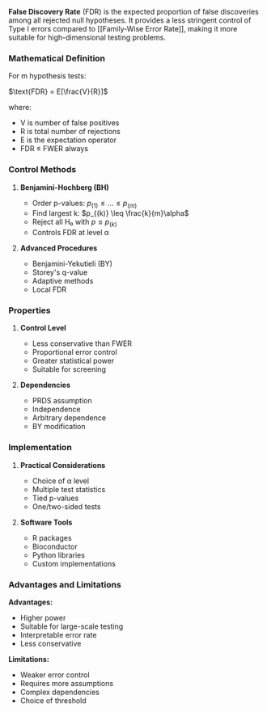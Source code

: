 **False Discovery Rate** (FDR) is the expected proportion of false discoveries among all rejected null hypotheses. It provides a less stringent control of Type I errors compared to [[Family-Wise Error Rate]], making it more suitable for high-dimensional testing problems.

### Mathematical Definition
For m hypothesis tests:

$\text{FDR} = E[\frac{V}{R}]$

where:
- V is number of false positives
- R is total number of rejections
- E is the expectation operator
- FDR ≤ FWER always

### Control Methods
1. **Benjamini-Hochberg (BH)**
   - Order p-values: $p_{(1)} \leq ... \leq p_{(m)}$
   - Find largest k: $p_{(k)} \leq \frac{k}{m}\alpha$
   - Reject all H₀ with $p \leq p_{(k)}$
   - Controls FDR at level α

2. **Advanced Procedures**
   - Benjamini-Yekutieli (BY)
   - Storey's q-value
   - Adaptive methods
   - Local FDR

### Properties
1. **Control Level**
   - Less conservative than FWER
   - Proportional error control
   - Greater statistical power
   - Suitable for screening

2. **Dependencies**
   - PRDS assumption
   - Independence
   - Arbitrary dependence
   - BY modification

### Implementation
1. **Practical Considerations**
   - Choice of α level
   - Multiple test statistics
   - Tied p-values
   - One/two-sided tests

2. **Software Tools**
   - R packages
   - Bioconductor
   - Python libraries
   - Custom implementations

### Advantages and Limitations
**Advantages:**
- Higher power
- Suitable for large-scale testing
- Interpretable error rate
- Less conservative

**Limitations:**
- Weaker error control
- Requires more assumptions
- Complex dependencies
- Choice of threshold

